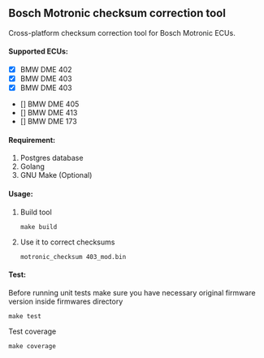 ## Bosch Motronic checksum correction tool

Cross-platform checksum correction tool for Bosch Motronic ECUs.

#### Supported ECUs:

- [x] BMW DME 402
- [x] BMW DME 403
- [x] BMW DME 403
- [] BMW DME 405
- [] BMW DME 413
- [] BMW DME 173
    
#### Requirement:

1. Postgres database
2. Golang
3. GNU Make (Optional)

#### Usage:

1. Build tool
    ```
    make build
    ```

2. Use it to correct checksums
    ```
    motronic_checksum 403_mod.bin
    ```

#### Test:

Before running unit tests make sure you have necessary original firmware version inside firmwares directory
```
make test
```

Test coverage
```
make coverage
```